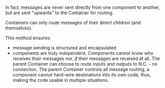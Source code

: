 In fact, messages are never sent directly from one component to another, but are sent "upwards" to the Container for routing.

Containers can only route messages of their direct children (and themselves).

This method ensures:
- message sending is structured and encapsulated 
- components are truly independent.  Components cannot know who receives their messages nor, *if* their messages are received at all.  The parent Container can choose to route inputs and outputs to N.C. - no connection.  The parent Container controls all message routing, a component cannot hard-wire destinations into its own code, thus, making the code usable in multiple situations.